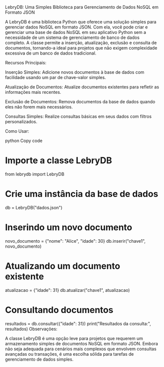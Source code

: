 LebryDB: Uma Simples Biblioteca para Gerenciamento de Dados NoSQL em Formato JSON

A  LebryDB é uma biblioteca Python que oferece uma solução simples para gerenciar dados NoSQL em formato JSON. Com ela, você pode criar e gerenciar uma base de dados NoSQL em seu aplicativo Python sem a necessidade de um sistema de gerenciamento de banco de dados completo. A classe permite a inserção, atualização, exclusão e consulta de documentos, tornando-a ideal para projetos que não exigem complexidade excessiva de um banco de dados tradicional.

Recursos Principais:

Inserção Simples: Adicione novos documentos à base de dados com facilidade usando um par de chave-valor simples.

Atualização de Documentos: Atualize documentos existentes para refletir as informações mais recentes.

Exclusão de Documentos: Remova documentos da base de dados quando eles não forem mais necessários.

Consultas Simples: Realize consultas básicas em seus dados com filtros personalizados.

Como Usar:

python
Copy code
# Importe a classe LebryDB
from lebrydb import LebryDB

# Crie uma instância da base de dados
db = LebryDB("dados.json")

# Inserindo um novo documento
novo_documento = {"nome": "Alice", "idade": 30}
db.inserir("chave1", novo_documento)

# Atualizando um documento existente
atualizacao = {"idade": 31}
db.atualizar("chave1", atualizacao)

# Consultando documentos
resultados = db.consultar({"idade": 31})
print("Resultados da consulta:", resultados)
Observações:

A classe LebryDB é uma opção leve para projetos que requerem um armazenamento simples de documentos NoSQL em formato JSON. Embora não seja adequada para cenários mais complexos que envolvem consultas avançadas ou transações, é uma escolha sólida para tarefas de gerenciamento de dados simples.

